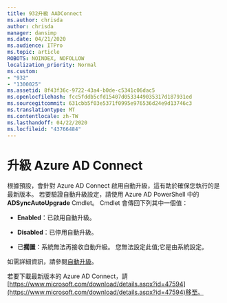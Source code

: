 ```yaml
---
title: 932升級 AADConnect
ms.author: chrisda
author: chrisda
manager: dansimp
ms.date: 04/21/2020
ms.audience: ITPro
ms.topic: article
ROBOTS: NOINDEX, NOFOLLOW
localization_priority: Normal
ms.custom:
- "932"
- "1300025"
ms.assetid: 8f43f36c-9722-43a4-b0de-c5341c06dac5
ms.openlocfilehash: fcc5fddb5cfd15407d0533449035317d187931ed
ms.sourcegitcommit: 631cbb5f03e5371f0995e976536d24e9d13746c3
ms.translationtype: MT
ms.contentlocale: zh-TW
ms.lasthandoff: 04/22/2020
ms.locfileid: "43766484"
---
```

# <a name="upgrade-azure-ad-connect"></a>升級 Azure AD Connect

根據預設，會針對 Azure AD Connect 啟用自動升級，這有助於確保您執行的是最新版本。 若要驗證自動升級設定，請使用 Azure AD PowerShell 中的**ADSyncAutoUpgrade** Cmdlet。 Cmdlet 會傳回下列其中一個值：

- **Enabled**：已啟用自動升級。

- **Disabled**：已停用自動升級。

- 已**擱置**：系統無法再接收自動升級。 您無法設定此值;它是由系統設定。

如需詳細資訊，請參閱[自動升級](https://docs.microsoft.com/azure/active-directory/connect/active-directory-aadconnect-feature-automatic-upgrade)。

若要下載最新版本的 Azure AD Connect，請[https://www.microsoft.com/download/details.aspx?id=47594](https://www.microsoft.com/download/details.aspx?id=47594)移至。
